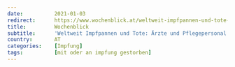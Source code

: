 ```yaml
---
date:          2021-01-03
redirect:      https://www.wochenblick.at/weltweit-impfpannen-und-tote-aerzte-und-pflegepersonal-verunsichert/
title:         Wochenblick
subtitle:      'Weltweit Impfpannen und Tote: Ärzte und Pflegepersonal verunsichert'
country:       AT
categories:    [Impfung]
tags:          [mit oder an impfung gestorben]
---
```

